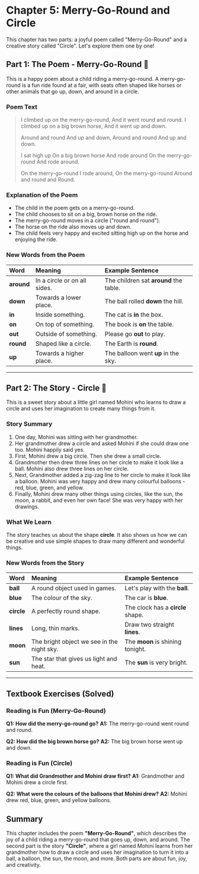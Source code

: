 # Chapter 5: Merry-Go-Round and Circle

This chapter has two parts: a joyful poem called "Merry-Go-Round" and a creative story called "Circle". Let's explore them one by one!

## Part 1: The Poem - Merry-Go-Round 🎠

This is a happy poem about a child riding a merry-go-round. A merry-go-round is a fun ride found at a fair, with seats often shaped like horses or other animals that go up, down, and around in a circle.

### Poem Text

> I climbed up on the merry-go-round,
> And it went round and round.
> I climbed up on a big brown horse,
> And it went up and down.
>
> Around and round
> And up and down,
> Around and round
> And up and down.
>
> I sat high up
> On a big brown horse
> And rode around
> On the merry-go-round
> And rode around.
>
> On the merry-go-round
> I rode around,
> On the merry-go-round
> Around and round and
> Round.

### Explanation of the Poem

*   The child in the poem gets on a merry-go-round.
*   The child chooses to sit on a big, brown horse on the ride.
*   The merry-go-round moves in a circle ("round and round").
*   The horse on the ride also moves up and down.
*   The child feels very happy and excited sitting high up on the horse and enjoying the ride.

### New Words from the Poem

| Word | Meaning | Example Sentence |
| :--- | :--- | :--- |
| **around** | In a circle or on all sides. | The children sat **around** the table. |
| **down** | Towards a lower place. | The ball rolled **down** the hill. |
| **in** | Inside something. | The cat is **in** the box. |
| **on** | On top of something. | The book is **on** the table. |
| **out** | Outside of something. | Please go **out** to play. |
| **round** | Shaped like a circle. | The Earth is **round**. |
| **up** | Towards a higher place. | The balloon went **up** in the sky. |

---

## Part 2: The Story - Circle 🎨

This is a sweet story about a little girl named Mohini who learns to draw a circle and uses her imagination to create many things from it.

### Story Summary

1.  One day, Mohini was sitting with her grandmother.
2.  Her grandmother drew a circle and asked Mohini if she could draw one too. Mohini happily said yes.
3.  First, Mohini drew a big circle. Then she drew a small circle.
4.  Grandmother then drew three lines on her circle to make it look like a ball. Mohini also drew three lines on her circle.
5.  Next, Grandmother added a zig-zag line to her circle to make it look like a balloon. Mohini was very happy and drew many colourful balloons - red, blue, green, and yellow.
6.  Finally, Mohini drew many other things using circles, like the sun, the moon, a rabbit, and even her own face! She was very happy with her drawings.

### What We Learn

The story teaches us about the shape **circle**. It also shows us how we can be creative and use simple shapes to draw many different and wonderful things.

### New Words from the Story

| Word | Meaning | Example Sentence |
| :--- | :--- | :--- |
| **ball** | A round object used in games. | Let's play with the **ball**. |
| **blue** | The colour of the sky. | The car is **blue**. |
| **circle** | A perfectly round shape. | The clock has a **circle** shape. |
| **lines** | Long, thin marks. | Draw two straight **lines**. |
| **moon** | The bright object we see in the night sky. | The **moon** is shining tonight. |
| **sun** | The star that gives us light and heat. | The **sun** is very bright. |

---

## Textbook Exercises (Solved)

### Reading is Fun (Merry-Go-Round)

**Q1: How did the merry-go-round go?**
**A1:** The merry-go-round went round and round.

**Q2: How did the big brown horse go?**
**A2:** The big brown horse went up and down.

### Reading is Fun (Circle)

**Q1: What did Grandmother and Mohini draw first?**
**A1:** Grandmother and Mohini drew a circle first.

**Q2: What were the colours of the balloons that Mohini drew?**
**A2:** Mohini drew red, blue, green, and yellow balloons.

## Summary

This chapter includes the poem **"Merry-Go-Round"**, which describes the joy of a child riding a merry-go-round that goes up, down, and around. The second part is the story **"Circle"**, where a girl named Mohini learns from her grandmother how to draw a circle and uses her imagination to turn it into a ball, a balloon, the sun, the moon, and more. Both parts are about fun, joy, and creativity.